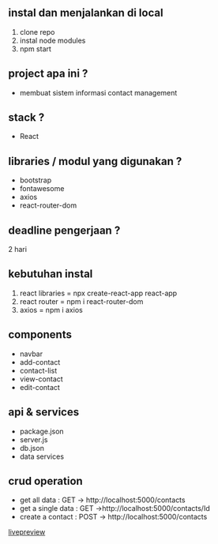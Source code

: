 ## instal dan menjalankan di local
1. clone repo
2. instal node modules 
3. npm start

## project apa ini ?
- membuat sistem informasi contact management

## stack  ?
- React

## libraries / modul yang digunakan ?
- bootstrap
- fontawesome
- axios
- react-router-dom


## deadline pengerjaan ?
2 hari 


## kebutuhan instal 
1. react libraries     = npx create-react-app react-app
2. react router        = npm i react-router-dom 
3. axios               = npm i axios 


## components 

- navbar 
- add-contact 
- contact-list 
- view-contact 
- edit-contact 

## api & services
- package.json
- server.js
- db.json
- data services

## crud operation
- get all data : GET -> http://localhost:5000/contacts 
- get a single data : GET ->http://localhost:5000/contacts/Id 
- create a contact : POST -> http://localhost:5000/contacts 


[livepreview](https://e-react-app.netlify.app/) 
